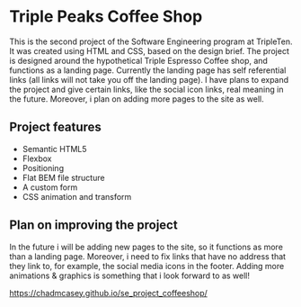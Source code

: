 # Triple Peaks Coffee Shop

This is the second project of the Software Engineering program at TripleTen. It was created using HTML and CSS, based on the design brief. The project is designed around the hypothetical Triple Espresso Coffee shop, and functions as a landing page. Currently the landing page has self referential links (all links will not take you off the landing page). I have plans to expand the project and give certain links, like the social icon links, real meaning in the future. Moreover, i plan on adding more pages to the site as well.

## Project features

- Semantic HTML5
- Flexbox
- Positioning
- Flat BEM file structure
- A custom form
- CSS animation and transform

## Plan on improving the project

In the future i will be adding new pages to the site, so it functions as more than a landing page. Moreover, i need to fix links that have no address that they link to, for example, the social media icons in the footer. Adding more animations & graphics is something that i look forward to as well!

https://chadmcasey.github.io/se_project_coffeeshop/
